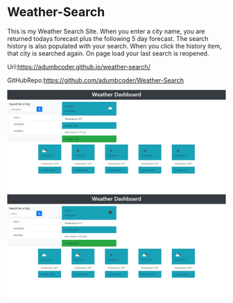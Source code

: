 # Weather-Search
This is my Weather Search Site.
When you enter a city name, you are returned todays forecast plus the following 5 day forecast.
The search history is also populated with your search.
When you click the history item, that city is searched again.
On page load your last search is reopened.

Url:https://adumbcoder.github.io/weather-search/<br/>

GitHubRepo:https://github.com/adumbcoder/Weather-Search

![alt text](https://github.com/adumbcoder/Weather-Search/blob/main/images/deployedSite.jpg)
![alt text](https://github.com/adumbcoder/Weather-Search/blob/main/images/histListItemClicked.jpg)
